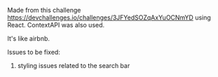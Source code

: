 Made from this challenge https://devchallenges.io/challenges/3JFYedSOZqAxYuOCNmYD using React. ContextAPI was also used.

It's like airbnb.

Issues to be fixed:

1. styling issues related to the search bar

